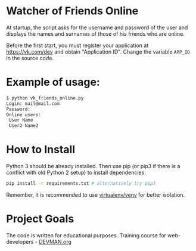 # Watcher of Friends Online

At startup, the script asks for the username and password of the user and displays the names and surnames of those of his friends who are online.

Before the first start, you must register your application at https://vk.com/dev and obtain "Application ID". Change the variable `APP_ID` in the source code.

# Example of usage:

```bash
$ python vk_friends_online.py
Login: mail@mail.com
Password:
Online users:
 User Name
 User2 Name2
```

# How to Install

Python 3 should be already installed. Then use pip (or pip3 if there is a conflict with old Python 2 setup) to install dependencies:

```bash
pip install -r requirements.txt # alternatively try pip3
```

Remember, it is recommended to use [virtualenv/venv](https://devman.org/encyclopedia/pip/pip_virtualenv/) for better isolation.

# Project Goals

The code is written for educational purposes. Training course for web-developers - [DEVMAN.org](https://devman.org)
